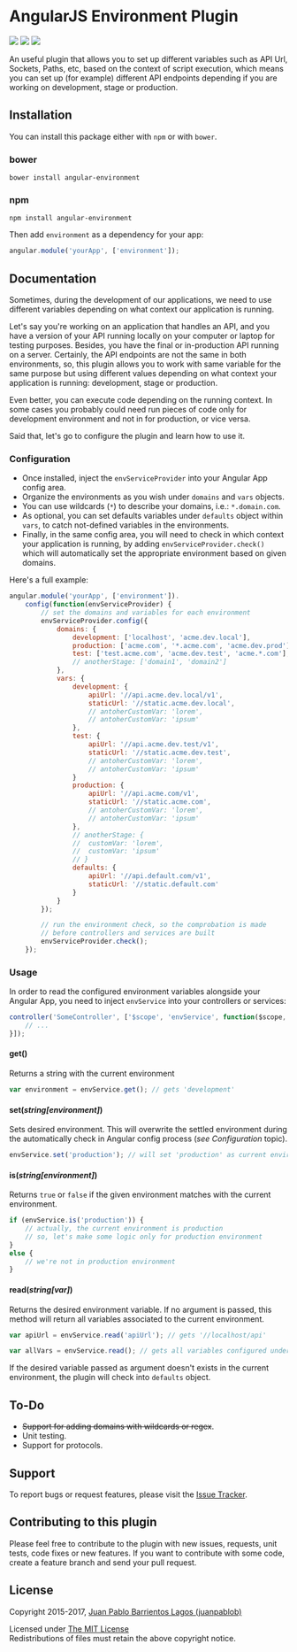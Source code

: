# AngularJS Environment Plugin

<p align="left">
  <a href="https://www.npmjs.com/package/angular-environment"><img src="https://img.shields.io/npm/v/angular-environment.svg?style=flat-square"></a>
  <a href="http://bower.io/search/?q=angular-environment"><img src="https://img.shields.io/bower/v/angular-environment.svg?style=flat-square"></a>
  <a href="https://github.com/juanpablob/angular-environment/stargazers"><img src="http://img.shields.io/npm/dm/angular-environment.svg?style=flat-square"></a>
</p>

An useful plugin that allows you to set up different variables such as API Url, Sockets, Paths, etc, based on the context of script execution, which means you can set up (for example) different API endpoints depending if you are working on development, stage or production.

## Installation

You can install this package either with `npm` or with `bower`.

### bower
```shell
bower install angular-environment
```

### npm
```shell
npm install angular-environment
```

Then add `environment` as a dependency for your app:

```javascript
angular.module('yourApp', ['environment']);
```

## Documentation

Sometimes, during the development of our applications, we need to use different variables depending on what context our application is running.

Let's say you're working on an application that handles an API, and you have a version of your API running locally on your computer or laptop for testing purposes. Besides, you have the final or in-production API running on a server. Certainly, the API endpoints are not the same in both environments, so, this plugin allows you to work with same variable for the same purpose but using different values depending on what context your application is running: development, stage or production.

Even better, you can execute code depending on the running context. In some cases you probably could need run pieces of code only for development environment and not in for production, or vice versa.

Said that, let's go to configure the plugin and learn how to use it.

### Configuration

* Once installed, inject the `envServiceProvider` into your Angular App config area.
* Organize the environments as you wish under `domains` and `vars` objects.
* You can use wildcards (`*`) to describe your domains, i.e.: `*.domain.com`.
* As optional, you can set defaults variables under `defaults` object within `vars`, to catch not-defined variables in the environments.
* Finally, in the same config area, you will need to check in which context your application is running, by adding `envServiceProvider.check()` which will automatically set the appropriate environment based on given domains.

Here's a full example:

```javascript
angular.module('yourApp', ['environment']).
	config(function(envServiceProvider) {
		// set the domains and variables for each environment
		envServiceProvider.config({
			domains: {
				development: ['localhost', 'acme.dev.local'],
				production: ['acme.com', '*.acme.com', 'acme.dev.prod'],
				test: ['test.acme.com', 'acme.dev.test', 'acme.*.com'],
				// anotherStage: ['domain1', 'domain2']
			},
			vars: {
				development: {
					apiUrl: '//api.acme.dev.local/v1',
					staticUrl: '//static.acme.dev.local',
					// antoherCustomVar: 'lorem',
					// antoherCustomVar: 'ipsum'
				},
				test: {
					apiUrl: '//api.acme.dev.test/v1',
					staticUrl: '//static.acme.dev.test',
					// antoherCustomVar: 'lorem',
					// antoherCustomVar: 'ipsum'
				}
				production: {
					apiUrl: '//api.acme.com/v1',
					staticUrl: '//static.acme.com',
					// antoherCustomVar: 'lorem',
					// antoherCustomVar: 'ipsum'
				},
				// anotherStage: {
				// 	customVar: 'lorem',
				// 	customVar: 'ipsum'
				// }
				defaults: {
					apiUrl: '//api.default.com/v1',
					staticUrl: '//static.default.com'
				}
			}
		});

		// run the environment check, so the comprobation is made
		// before controllers and services are built
		envServiceProvider.check();
	});
```

### Usage

In order to read the configured environment variables alongside your Angular App, you need to inject `envService` into your controllers or services:

```javascript
controller('SomeController', ['$scope', 'envService', function($scope, envService) {
	// ...
}]);
```
#### get()
Returns a string with the current environment

```javascript
var environment = envService.get(); // gets 'development'
```

#### set(*string[environment]*)
Sets desired environment. This will overwrite the settled environment during the automatically check in Angular config process (*see Configuration* topic).

```javascript
envService.set('production'); // will set 'production' as current environment
```

#### is(*string[environment]*)
Returns `true` or `false` if the given environment matches with the current environment.

```javascript
if (envService.is('production')) {
	// actually, the current environment is production
	// so, let's make some logic only for production environment
}
else {
	// we're not in production environment
}
```

#### read(*string[var]*)
Returns the desired environment variable. If no argument is passed, this method will return all variables associated to the current environment.

```javascript
var apiUrl = envService.read('apiUrl'); // gets '//localhost/api'

var allVars = envService.read(); // gets all variables configured under the current environment
```

If the desired variable passed as argument doesn't exists in the current environment, the plugin will check into `defaults` object.

## To-Do

* ~~Support for adding domains with wildcards or regex~~.
* Unit testing.
* Support for protocols.

## Support

To report bugs or request features, please visit the [Issue Tracker](http://github.com/juanpablob/angular-environment/issues).

## Contributing to this plugin

Please feel free to contribute to the plugin with new issues, requests, unit tests, code fixes or new features. If you want to contribute with some code, create a feature branch and send your pull request.

## License

Copyright 2015-2017, [Juan Pablo Barrientos Lagos (juanpablob)](http://twitter.com/juanpablob)

Licensed under [The MIT License](http://www.opensource.org/licenses/mit-license.php)<br/>
Redistributions of files must retain the above copyright notice.
